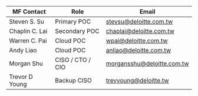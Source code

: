 |MF Contact|Role|Email|
|--|--|--|
| Steven S. Su | Primary POC | <stevsu@deloitte.com.tw> |
|Chaplin C. Lai |Secondary POC | <chaplai@deloitte.com.tw>|
|Warren C. Pai | Cloud POC | <wpai@deloitte.com.tw>|
|Andy Liao| Cloud POC | <anliao@deloitte.com.tw>|
|Morgan Shu | CISO / CTO / CIO |	morgansshu@deloitte.com.tw
|Trevor D Young | Backup CISO|	trevyoung@deloitte.tw